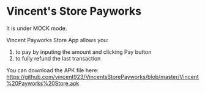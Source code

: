# Vincent's Store Payworks

It is under MOCK mode. 

Vincent Payworks Store App allows you:
1. to pay by inputing the amount and clicking Pay button
2. to fully refund the last transaction

You can download the APK file here: https://github.com/vincent923/VincentsStorePayworks/blob/master/Vincent%20Payworks%20Store.apk
